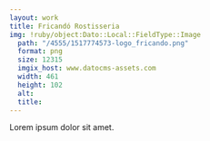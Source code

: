 ```yaml
---
layout: work
title: Fricandó Rostisseria
img: !ruby/object:Dato::Local::FieldType::Image
  path: "/4555/1517774573-logo_fricando.png"
  format: png
  size: 12315
  imgix_host: www.datocms-assets.com
  width: 461
  height: 102
  alt: 
  title: 
---
```


Lorem ipsum dolor sit amet.
